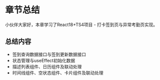 # 章节总结

小伙伴大家好，本章学习了React18+TS4项目 - 打卡签到页与异常考勤页实现。

## 总结内容

- 签到查询数据接口与签到更新数据接口
- 状态管理与useEffect初始化数据
- 描述列表组件、日历组件及联动处理
- 时间线组件、空状态组件、卡片组件及联动处理
